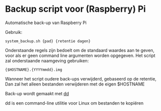 # Backup script voor (Raspberry) Pi

Automatische back-up van Raspberry Pi

Gebruik:

`system_backup.sh {pad} {retentie dagen}`

Onderstaande regels zijn bedoelt om de standaard waardes aan te geven,
voor als er geen command line argumenten worden opgegeven.
Het script zal onderstaande naamgeving gebruiken:

`{$HOSTNAME}.{YYYYmmdd}.img`

Wanneer het script oudere back-ups verwijderd, gebaseerd op de retentie,
Dan zal het alleen bestanden verwijderen met de eigen $HOSTNAME

Back-up wordt gemaakt met [dd](http://man7.org/linux/man-pages/man1/dd.1.html)

dd is een command-line utilitie voor Linux om bestanden te kopiëren
